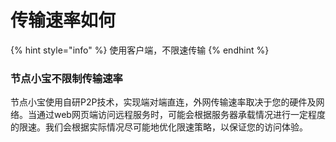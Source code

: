 # 传输速率如何

{% hint style="info" %}
使用客户端，不限速传输
{% endhint %}

### 节点小宝不限制传输速率

节点小宝使用自研P2P技术，实现端对端直连，外网传输速率取决于您的硬件及网络。当通过web网页端访问远程服务时，可能会根据服务器承载情况进行一定程度的限速。我们会根据实际情况尽可能地优化限速策略，以保证您的访问体验。
